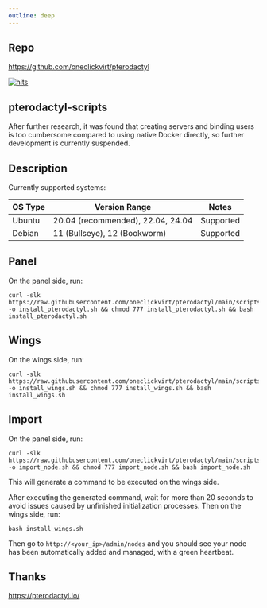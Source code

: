 ```yaml
---
outline: deep
---
```


## Repo

<https://github.com/oneclickvirt/pterodactyl>

[![hits](https://hits.spiritlhl.net/pterodactyl.svg?action=hit&title=hits&title_bg=%23555555&count_bg=%233aebee&edge_flat=false)](https://hits.spiritlhl.net)

## pterodactyl-scripts

After further research, it was found that creating servers and binding users is too cumbersome compared to using native Docker directly, so further development is currently suspended.

## Description

Currently supported systems:

| OS Type     | Version Range                   | Notes        |
|-------------|----------------------------------|--------------|
| Ubuntu      | 20.04 (recommended), 22.04, 24.04 | Supported    |
| Debian      | 11 (Bullseye), 12 (Bookworm)     | Supported    |

## Panel

On the panel side, run:

```shell
curl -slk https://raw.githubusercontent.com/oneclickvirt/pterodactyl/main/scripts/install_pterodactyl.sh -o install_pterodactyl.sh && chmod 777 install_pterodactyl.sh && bash install_pterodactyl.sh
```

## Wings

On the wings side, run:

```shell
curl -slk https://raw.githubusercontent.com/oneclickvirt/pterodactyl/main/scripts/install_wings.sh -o install_wings.sh && chmod 777 install_wings.sh && bash install_wings.sh
```

## Import

On the panel side, run:

```shell
curl -slk https://raw.githubusercontent.com/oneclickvirt/pterodactyl/main/scripts/import_node.sh -o import_node.sh && chmod 777 import_node.sh && bash import_node.sh
```

This will generate a command to be executed on the wings side.

After executing the generated command, wait for more than 20 seconds to avoid issues caused by unfinished initialization processes. Then on the wings side, run:

```shell
bash install_wings.sh
```

Then go to `http://<your_ip>/admin/nodes` and you should see your node has been automatically added and managed, with a green heartbeat.

## Thanks

<https://pterodactyl.io/>
